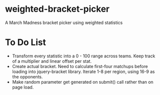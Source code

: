 weighted-bracket-picker
=======================

A March Madness bracket picker using weighted statistics


To Do List
==========
* Transform every statistic into a 0 - 100 range across teams.  Keep track of a multiplier and linear offset per stat.
* Create actual bracket. Need to calculate first-four matchups before loading into jquery-bracket library. Iterate 1-8 per region, using 16-9 as the opponents.
* Make random parameter get generated on submit() call rather than on page load.
